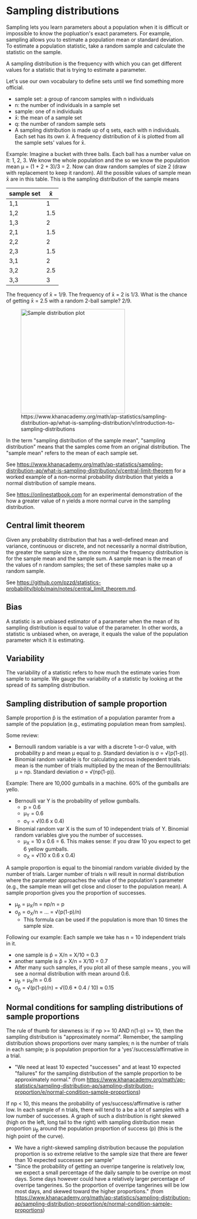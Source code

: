 # Sampling distributions

Sampling lets you learn parameters about a population when it is difficult or impossible to know the popluation's exact parameters. For example, sampling allows you to estimate a population mean or standard deviation. To estimate a population statistic, take a random sample and calculate the statistic on the sample.

A sampling distribution is the frequency with which you can get different values for a statistic that is trying to estimate a parameter.

Let's use our own vocabulary to define sets until we find something more official.
- sample set: a group of rancom samples with n individuals
- n: the number of individuals in a sample set
- sample: one of n individuals
- x̄: the mean of a sample set
- q: the number of random sample sets 
- A sampling distribution is made up of q sets, each with n individuals. Each set has its own x̄. A frequency distribution of x̄ is plotted from all the sample sets' values for x̄.

Example: Imagine a bucket with three balls. Each ball has a number value on it: 1, 2, 3. We know the whole population and the so we know the population mean μ = (1 + 2 + 3)/3 = 2. Now can draw random samples of size 2 (draw with replacement to keep it random). All the possible values of sample mean x̄ are in this table. This is the sampling distribution of the sample means

| sample set | x̄ |
| --- | --- |
| 1,1|1|
| 1,2|1.5|
| 1,3|2|
| 2,1|1.5|
| 2,2|2|
| 2,3|1.5|
| 3,1|2|
| 3,2|2.5|
| 3,3|3|

The frequency of x̄ = 1/9. The frequency of x̄ = 2 is 1/3. What is the chance of getting x̄ = 2.5 with a random 2-ball sample? 2/9.

<figure>
  <img width="284" alt="Sample distribution plot" src="https://github.com/user-attachments/assets/3bf50794-8c8a-4e62-9dcb-daa43e8de767">
  <figcaption>https://www.khanacademy.org/math/ap-statistics/sampling-distribution-ap/what-is-sampling-distribution/v/introduction-to-sampling-distributions</figcaption>
</figure>

In the term "sampling distribution of the sample mean", "sampling distribution" means that the samples come from an original distribution. The "sample mean" refers to the mean of each sample set.

See https://www.khanacademy.org/math/ap-statistics/sampling-distribution-ap/what-is-sampling-distribution/v/central-limit-theorem for a worked example of a non-normal probability distribution that yields a normal distribution of sample means.

See https://onlinestatbook.com for an experimental demonstration of the how a greater value of n yields a more normal curve in the sampling distribution. 

## Central limit theorem

Given any probability distribution that has a well-defined mean and variance, continuous or discrete, and not necessarily a normal distribution, the greater the sample size n, the more normal the frequency distribution is for the sample mean and the sample sum. A sample mean is the mean of the values of n random samples; the set of these samples make up a random sample.

See https://github.com/pzzd/statistics-probability/blob/main/notes/central_limit_theorem.md.


## Bias

A statistic is an unbiased estimator of a parameter when the mean of its sampling distribution is equal to value of the parameter. In other words, a statistic is unbiased when, on average, it equals the value of the population parameter which it is estimating.

## Variability

The variability of a statistic refers to how much the estimate varies from sample to sample. We gauge the variability of a statistic by looking at the spread of its sampling distribution.

## Sampling distribution of sample proportion

Sample proportion p̂ is the estimation of a population paramter from a sample of the population (e.g., estimating population mean from samples).

Some review:
- Bernoulli random variable is a var with a discrete 1-or-0 value, with probability p and mean μ equal to p. Standard deviation is σ = √(p(1-p)).
- Binomial random variable is for calculating across independent trials. mean is the number of trials multiplied by the mean of the Bernoullitrials: μ = np. Standard deviation σ = √(np(1-p)).

Example: There are 10,000 gumballs in a machine. 60% of the gumballs are yello.
- Bernoulli var Y is the probability of yellow gumballs.
  - p = 0.6
  - μ<sub>Y</sub> = 0.6
  - σ<sub>Y</sub> = √(0.6 x 0.4)
- Binomial random var X is the sum of 10 independent trials of Y. Binomial random variables give you the number of successes.
  - μ<sub>X</sub> = 10 x 0.6 = 6. This makes sense: if you draw 10 you expect to get 6 yellow gumballs.
  - σ<sub>X</sub> = √(10 x 0.6 x 0.4)

A sample proportion is equal to the binomial random variable divided by the number of trials. Larger number of trials n will result in normal distribution where the parameter approaches the value of the population's parameter (e.g., the sample mean will get close and closer to the population mean). A sample proportion gives you the proportion of successes.
- μ<sub>p̂</sub> = μ<sub>X</sub>/n = np/n = p
- σ<sub>p̂</sub> = σ<sub>X</sub>/n = ... = √(p(1-p)/n)
  - This formula can be used if the population is more than 10 times the sample size.

Following our example: Each sample we take has n = 10 independent trials in it.
- one sample is p̂ = X/n = X/10 = 0.3
- another sample is p̂ = X/n = X/10 = 0.7
- After many such samples, if you plot all of these sample means , you will see a normal distribution with mean around 0.6.
- μ<sub>p̂</sub> = μ<sub>X</sub>/n = 0.6
- σ<sub>p̂</sub> = √(p(1-p)/n) = √(0.6 * 0.4 / 10) ≈ 0.15


## Normal conditions for sampling distributions of sample proportions

The rule of thumb for skewness is: if np >= 10 AND n(1-p) >= 10, then the sampling distribution is "approximately normal". Remember, the sampling distribution shows proportions over many samples; n is the number of trials in each sample; p is population proportion for a 'yes'/success/affirmative in a trial.
- "We need at least 10 expected "successes" and at least 10 expected "failures" for the sampling distribution of the sample proportion to be approximately normal." (from https://www.khanacademy.org/math/ap-statistics/sampling-distribution-ap/sampling-distribution-proportion/e/normal-condition-sample-proportions)


If np < 10, this means the probability of yes/success/affirmative is rather low. In each sample of n trials, there will tend to a be a lot of samples with a low number of successes. A graph of such a distribution is right skewed (high on the left, long tail to the right) with sampling distribution mean proportion μ<sub>p̂</sub> around the population proportion of success (p) (this is the high point of the curve).
- We have a right-skewed sampling distribution because the population proportion is so extreme relative to the sample size that there are fewer than 10 expected successes per sample"
- "Since the probability of getting an overripe tangerine is relatively low, we expect a small percentage of the daily sample to be overripe on most days. Some days however could have a relatively larger percentage of overripe tangerines. So the proportion of overripe tangerines will be low most days, and skewed toward the higher proportions." (from https://www.khanacademy.org/math/ap-statistics/sampling-distribution-ap/sampling-distribution-proportion/e/normal-condition-sample-proportions)
